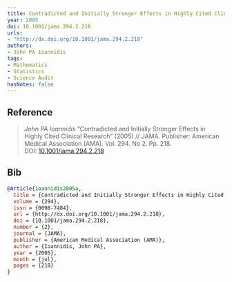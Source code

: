 ```yaml
---
title: Contradicted and Initially Stronger Effects in Highly Cited Clinical Research
year: 2005
doi: 10.1001/jama.294.2.218
urls:
- "http://dx.doi.org/10.1001/jama.294.2.218"
authors:
- John PA Ioannidis
tags:
- Mathematics
- Statistics
- Science Audit
hasNotes: false
---
```


## Reference

> <i>John PA Ioannidis</i> “Contradicted and Initially Stronger Effects in Highly Cited Clinical Research” (2005) // JAMA. Publisher: American Medical Association (AMA). Vol.&nbsp;294. No&nbsp;2. Pp.&nbsp;218. DOI:&nbsp;<a href='https://doi.org/10.1001/jama.294.2.218'>10.1001/jama.294.2.218</a>

## Bib

```bib
@Article{ioannidis2005a,
  title = {Contradicted and Initially Stronger Effects in Highly Cited Clinical Research},
  volume = {294},
  issn = {0098-7484},
  url = {http://dx.doi.org/10.1001/jama.294.2.218},
  doi = {10.1001/jama.294.2.218},
  number = {2},
  journal = {JAMA},
  publisher = {American Medical Association (AMA)},
  author = {Ioannidis, John PA},
  year = {2005},
  month = {jul},
  pages = {218}
}
```
